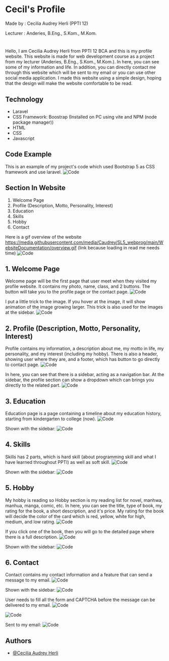 
# Cecil's Profile
Made by     : Cecilia Audrey Herli (PPTI 12)

Lecturer    : Anderies, B.Eng., S.Kom., M.Kom.
#
Hello, I am Cecilia Audrey Herli from PPTI 12 BCA and this is my profile website. This website is made for web development course as a project from my lecturer (Anderies, B.Eng., S.Kom., M.Kom.). In here, you can see some of my information and life. In addition, you can directly contact me through this website which will be sent to my email or you can use other social media application. I made this website using a simple design, hoping that the design will make the website comfortable to be read.





##  Technology
- Laravel
- CSS Framework: Boostrap (Installed on PC using vite and NPM (node package manager))
- HTML
- CSS
- Javascript


## Code Example
This is an example of my project's code which used Bootstrap 5 as CSS framework and use laravel.
![Code](https://github.com/Caudrey/SL5_webprog/blob/main/WebsiteDocumentation/coding.jpg)


## Section In Website
1. Welcome Page
2. Profile (Description, Motto, Personality, Interest)
3. Education
4. Skills
5. Hobby
6. Contact

Here is a gif overview of the website
https://media.githubusercontent.com/media/Caudrey/SL5_webprog/main/WebsiteDocumentation/overview.gif (link because loading in read me needs time)
![Code](https://github.com/Caudrey/SL5_webprog/blob/main/WebsiteDocumentation/overview.gif)


## 1. Welcome Page
Welcome page will be the first page that user meet when they visited my profile website. It contains my photo, name, class, and 2 buttons. The button will take you to the profile page or the contact page. 
![Code](https://github.com/Caudrey/SL5_webprog/blob/main/WebsiteDocumentation/WelcomePage.png)

I put a little trick to the image. If you hover at the image, it will show animation of the image growing larger. This trick is also used for the images at the sidebar.
![Code](https://github.com/Caudrey/SL5_webprog/blob/main/WebsiteDocumentation/Trick.gif)



## 2. Profile  (Description, Motto, Personality, Interest)
Profile contains my information, a description about me, my motto in life, my personality, and my interest (including my hobby). There is also a header, showing user where they are, and a footer, which has button to go directly to contact page.
![Code](https://github.com/Caudrey/SL5_webprog/blob/main/WebsiteDocumentation/Profile.png)

In here, you can see that there is a sidebar, acting as a navigation bar. At the sidebar, the profile section can show a dropdown which can brings you directly to the related part. 
![Code](https://github.com/Caudrey/SL5_webprog/blob/main/WebsiteDocumentation/SideBar_Profile.png)



## 3. Education
Education page is a page containing a timeline about my education history, starting from kindergarten to college (now).
![Code](https://github.com/Caudrey/SL5_webprog/blob/main/WebsiteDocumentation/Education.png)

Shown with the sidebar:
![Code](https://github.com/Caudrey/SL5_webprog/blob/main/WebsiteDocumentation/SideBar_Education.png)


## 4. Skills
Skills has 2 parts, which is hard skill (about programming skill and what I have learned throughout PPTI) as well as soft skill. 
![Code](https://github.com/Caudrey/SL5_webprog/blob/main/WebsiteDocumentation/Skills.png)

Shown with the sidebar:
![Code](https://github.com/Caudrey/SL5_webprog/blob/main/WebsiteDocumentation/SideBar_Skills.png)


## 5. Hobby
My hobby is reading so Hobby section is my reading list for novel, manhwa, manhua, manga, comic, etc. In here, you can see the title, type of book, my rating for the book, a short description, and it's price. My rating for the book will decide the color of the card which is red, yellow, white for high, medium, and low rating.
![Code](https://github.com/Caudrey/SL5_webprog/blob/main/WebsiteDocumentation/Hobby.png)

If you click one of the book, then you will go to the detailed page where there is a full description. 
![Code](https://github.com/Caudrey/SL5_webprog/blob/main/WebsiteDocumentation/detail.png)

Shown with the sidebar:
![Code](https://github.com/Caudrey/SL5_webprog/blob/main/WebsiteDocumentation/SideBar_Hobby.png)


## 6. Contact
Contact contains my contact information and a feature that can send a message to my email.
![Code](https://github.com/Caudrey/SL5_webprog/blob/main/WebsiteDocumentation/Contact.png)

Shown with the sidebar:
![Code](https://github.com/Caudrey/SL5_webprog/blob/main/WebsiteDocumentation/SideBar_Contact.png)


User needs to fill all the form and CAPTCHA before the message can be delivered to my email.
![Code](https://github.com/Caudrey/SL5_webprog/blob/main/WebsiteDocumentation/Contact_Form_Filled.png)

![Code](https://github.com/Caudrey/SL5_webprog/blob/main/WebsiteDocumentation/CAPTCHA.png)

Sent to my email:
![Code](https://github.com/Caudrey/SL5_webprog/blob/main/WebsiteDocumentation/Email_Sent.png)



## Authors

- [@Cecilia Audrey Herli](https://github.com/Caudrey/)

